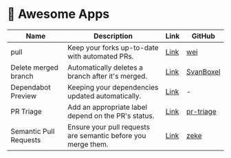 # 🤖 Awesome Apps

| Name | Description | Link | GitHub |
| --- | --- | --- | --- |
| pull | Keep your forks up-to-date with automated PRs. | [Link](https://github.com/apps/pull) | [wei](https://github.com/wei/pull) |
| Delete merged branch | Automatically deletes a branch after it's merged. | [Link](https://github.com/apps/delete-merged-branch/) | [SvanBoxel](https://github.com/SvanBoxel/delete-merged-branch) |
| Dependabot Preview | Keeping your dependencies updated automatically. | [Link](https://github.com/marketplace/dependabot-preview) | - |
| PR Triage | Add an appropriate label depend on the PR's status. | [Link](https://github.com/apps/pr-triage) | [pr-triage](https://github.com/pr-triage/app) |
| Semantic Pull Requests | Ensure your pull requests are semantic before you merge them. | [Link](https://github.com/apps/semantic-pull-requests) | [zeke](https://github.com/zeke/semantic-pull-requests) |
